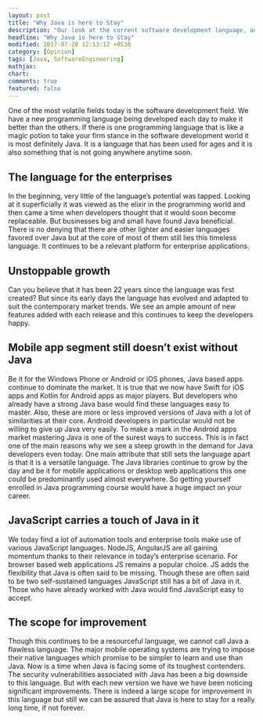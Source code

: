 ```yaml
---
layout: post
title: "Why Java is here to Stay"
description: "Our look at the current software development language, and why Java has adapted perfectly well to it."
headline: "Why Java is here to Stay"
modified: 2017-07-28 12:13:12 +0530
category: [Opinion]
tags: [Java, SoftwareEngineering]
mathjax:
chart:
comments: true
featured: false
---
```


One of the most volatile fields today is the software development field. We have a new programming language being developed each day to make it better than the others. If there is one programming language that is like a magic potion to take your firm stance in the software development world it is most definitely Java. It is a language that has been used for ages and it is also something that is not going anywhere anytime soon.

## The language for the enterprises
In the beginning, very little of the language’s potential was tapped. Looking at it superficially it was viewed as the elixir in the programming world and then came a time when developers thought that it would soon become replaceable. But businesses big and small have found Java beneficial. There is no denying that there are other lighter and easier languages favored over Java but at the core of most of them still lies this timeless language. It continues to be a relevant platform for enterprise applications.

## Unstoppable growth
Can you believe that it has been 22 years since the language was first created? But since its early days the language has evolved and adapted to suit the contemporary market trends. We see an ample amount of new features added with each release and this continues to keep the developers happy. 

## Mobile app segment still doesn’t exist without Java
Be it for the Windows Phone or Android or iOS phones, Java based apps continue to dominate the market. It is true that we now have Swift for iOS apps and Kotlin for Android apps as major players. But developers who already have a strong Java base would find these languages easy to master. Also, these are more or less improved versions of Java with a lot of similarities at their core. Android developers in particular would not be willing to give up Java very easily. To make a mark in the Android apps market mastering Java is one of the surest ways to success. This is in fact one of the main reasons why we see a steep growth in the demand for Java developers even today. 
One main attribute that still sets the language apart is that it is a versatile language. The Java libraries continue to grow by the day and be it for mobile applications or desktop web applications this one could be predominantly used almost everywhere. So getting yourself enrolled in Java programming course would have a huge impact on your career. 

## JavaScript carries a touch of Java in it
We today find a lot of automation tools and enterprise tools make use of various JavaScript languages. NodeJS, AngularJS are all gaining momentum thanks to their relevance in today’s enterprise scenario. For browser based web applications JS remains a popular choice. JS adds the flexibility that Java is often said to be missing. Though these are often said to be two self-sustained languages JavaScript still has a bit of Java in it. Those who have already worked with Java would find JavaScript easy to accept. 

## The scope for improvement
Though this continues to be a resourceful language, we cannot call Java a flawless language. The major mobile operating systems are trying to impose their native languages which promise to be simpler to learn and use than Java. Now is a time when Java is facing some of its toughest contenders. The security vulnerabilities associated with Java has been a big downside to this language. But with each new version we have we have been noticing significant improvements. There is indeed a large scope for improvement in this language but still we can be assured that Java is here to stay for a really long time, if not forever. 
